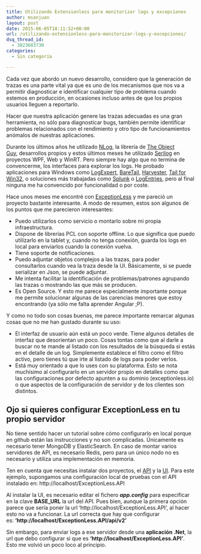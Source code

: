 ```yaml
---
title: Utilizando Extensionless para monitorizar logs y excepciones
author: msanjuan
layout: post
date: 2015-06-05T18:11:52+00:00
url: /utilizando-extensionless-para-monitorizar-logs-y-excepciones/
dsq_thread_id:
  - 3823683730
categories:
  - Sin categoría

---
```

Cada vez que abordo un nuevo desarrollo, considero que la generación de trazas es una parte vital ya que es uno de los mecanismos que nos va a permitir diagnosticar e identificar cualquier tipo de problema cuando estemos en producción, en ocasiones incluso antes de que los propios usuarios lleguen a reportarlo.

Hacer que nuestra aplicación genere las trazas adecuadas es una gran herramienta, no sólo para diagnosticar bugs, también permite identificar problemas relacionados con el rendimiento y otro tipo de funcionamientos anómalos de nuestras aplicaciones.

Durante los últimos años he utilizado [NLog][1], la librería de [The Object Guy][2], desarrollos propios y estos últimos meses he utilizado [Serilog][3] en proyectos WPF, Web y WinRT. Pero siempre hay algo que no termina de convencerme, los interfaces para explorar los logs. He probado aplicaciones para Windows como [LogExpert][4], [BareTail][5], [Harvester][6], [Tail for Win32][7], o soluciones más trabajadas como [Splunk][8] o [LogEntries][9], pero al final ninguna me ha convencido por funcionalidad o por coste.

Hace unos meses me encontré con [ExceptionLess][10] y me pareció un proyecto bastante interesante. A modo de resumen, estos son algunos de los puntos que me parecieron interesantes:

  * Puedo utilizarlos como servicio o montarlo sobre mi propia infraestructura.
  * Dispone de librerías PCL con soporte offline. Lo que significa que puedo utilizarlo en la tablet y, cuando no tenga conexión, guarda los logs en local para enviarlos cuando la conexión vuelva.
  * Tiene soporte de notificaciones.
  * Puedo adjuntar objetos complejos a las trazas, para poder consultarlos cuando vea la traza desde la UI. Básicamente, si se puede serializar en Json, se puede adjuntar.
  * Me intenta facilitar la identificación de problemas/patrones agrupando las trazas o mostrando las que más se producen.
  * Es Open Source. Y esto me parece especialmente importante porque me permite solucionar algunas de las carencias menores que estoy encontrando (ya sólo me falta aprender Angular ;P).

Y como no todo son cosas buenas, me parece importante remarcar algunas cosas que no me han gustado durante su uso:

  * El interfaz de usuario aún está un poco verde. Tiene algunos detalles de interfaz que desorientan un poco. Cosas tontas como que al darle a buscar no te mande al listado con los resultados de la búsqueda si estás en el detalle de un log. Simplemente establece el filtro como el filtro activo, pero tienes tú que irte al listado de logs para poder verlos.
  * Está muy orientado a que lo uses con su plataforma. Esto se nota muchísimo al configurarlo en un servidor propio en detalles como que las configuraciones por defecto apunten a su dominio (exceptionless.io) o que aspectos de la configuración de servidor y de los clientes son distintos.

## Ojo si quieres configurar ExceptionLess en tu propio servidor

No tiene sentido hacer un tutorial sobre cómo configurarlo en local porque en github están las instrucciones y no son complicadas. Únicamente es necesario tener MongoDB y ElasticSearch. En caso de montar varios servidores de API, es necesario Redis, pero para un único nodo no es necesario y utiliza una implementación en memoria.

Ten en cuenta que necesitas instalar dos proyectos, el [API][11] y la [UI][12]. Para este ejemplo, supongamos una configuración local de pruebas con el API instalado en: http://localhost/ExceptionLess.API

Al instalar la UI, es necesario editar el fichero **_app.config_** para especificar en la clave **BASE_URL** la url del API. Pues bien, aunque la primera opción parece que sería poner la url &#8216;http://localhost/ExceptionLess.API&#8217;, al hacer esto no va a funcionar. La url correcta que hay que configurar es: **&#8216;http://localhost/ExceptionLess.API/api/v2&#8217;**

Sin embargo, para enviar logs a ese servidor desde una **aplicación .Net**, la url que debo configurar si que es **&#8216;http://localhost/ExceptionLess.API&#8217;**. Esto me volvió un poco loco al principio.

&nbsp;

&nbsp;

 [1]: http://nlog-project.org/
 [2]: http://www.theobjectguy.com/dotnetlog/
 [3]: http://serilog.net/
 [4]: http://www.log-expert.de/
 [5]: http://www.baremetalsoft.com/baretail/
 [6]: http://cbaxter.github.io/Harvester/
 [7]: http://tailforwin32.sourceforge.net/
 [8]: http://www.splunk.com/
 [9]: https://logentries.com/
 [10]: https://exceptionless.com/
 [11]: https://github.com/exceptionless/Exceptionless
 [12]: https://github.com/exceptionless/Exceptionless.UI
